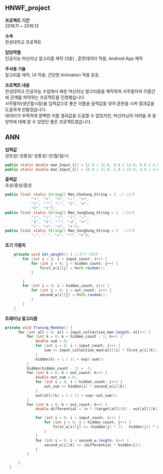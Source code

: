 ## HNWF_project
  
  
**프로젝트 기간**  
2016.11 ~ 2016.12

**소속**  
한성대학교 프로젝트
  
**담당역할**  
인공지능 머신러닝 알고리즘 제작 (3층) , 훈련데이터 적용, Android App 제작

**주사용 기술**  
알고리즘 제작, UI 적용, 간단한 Animation 적용 등등
  
  
**프로젝트 내용**  
한성대학교 인공지능 수업에서 배운 머신러닝 알고리즘을 제작하여 사주팔자와 이름간에 관계를 파악하는 프로젝트를 진행했습니다.  
사주팔자(생년월시등)을 입력값으로 좋은 이름을 출력값을 넣어 훈련을 시켜 결과값을 도출하게 만들었습니다.  
데이터가 부족하여 완벽한 이름 결과값을 도출할 수 없었지만, 머신러닝의 어려움 과 동양학에 대해 알 수 있었던 좋은 프로젝트였습니다.  

## ANN  

**입력값**  
성초성/ 성중성/ 성종성/ 년/월/일/시  

```java
public static double man_Input_1[] = {2.0 / 11.0, 9.0 / 13.0, 0.0 / 4.0, 0.0 / 100.0, 11.0 / 12.0, 27.0 / 31.0, 3.0 / 24.0, -1.0}; // 윤 2016 11 27 3 남
public static double man_Input_2[] = {6.0 / 11.0, 1.0 / 13.0, 4.0 / 4.0, 0.0 / 100.0, 1.0 / 12.0, 1.0 / 31.0, 2.0 / 24.0, -1.0}; // 김 2016 1 1 2 남
```
  
**출력값**  
초성/중성/종성  
```java
public final static String[] Man_ChoSung_String = {  // 12개
            "ㅈ", "ㅎ", "ㅇ", "ㅅ", "ㅁ",
            "ㄷ", "ㄱ", "ㄴ", "ㄹ", "ㅂ",
            "ㅌ", "ㅊ"};
public final static String[] Man_JungSung_String = {  //14개
            "ㅜ", "ㅣ", "ㅕ", "ㅓ", "ㅗ",
            "ㅖ", "ㅐ", "ㅡ", "ㅝ", "ㅠ",
            "ㅏ", "ㅘ", "ㅚ", "ㅛ"};
public final static String[] Man_JongSung_String = {   //5개
            "ㄴ", " ", "ㅇ", "ㄱ", "ㅁ"};
```
  
**초기 가중치**
```java
    private void Set_weight() { //초기 가중치
        for (int i = 0; i < input_count; i++) {
            for (int j = 0; j < hidden_count; j++) {
                first_w[i][j] = Math.random();
            }

        }
        for (int i = 0; i < hidden_count; i++) {
            for (int j = 0; j < out_count; j++) {
                second_w[i][j] = Math.random();
            }
        }
    }
```
  
  **트레이닝 알고리즘**  
  ```java
  private void Traning_ManOne() {
        for (int all = 0; all < input_collection_man.length; all++) {
            for (int k = 0; k < hidden_count - 1; k++) {
                double sum = 0;
                for (int i = 0; i < input_count; i++) {
                    sum += input_collection_man[all][i] * first_w[i][k];
                }
                hidden[k] = 1 / (1 + exp(-sum));
            }
            hidden[hidden_count - 1] = -1;
            for (int k = 0; k < out_count; k++) {
                double out_sum = 0;
                for (int i = 0; i < hidden_count; i++) {
                    out_sum += hidden[i] * second_w[i][k];
                }
                out[all][k] = 1 / (1 + exp(-out_sum));
            }
            for (int k = 0; k < out_count; k++) {
                double differential = (n * (target[all][0] - out[all][k]) * (1 - out[all][k]) * out[all][k]);

                for (int i = 0; i < input_count; i++) {
                    for (int j = 0; j < hidden_count; j++) {
                        first_w[i][j] += (hidden[j] * (1 - hidden[j]) * differential * second_w[j][k] * input_collection_man[all][i]);
                    }
                }
                for (int i = 0; i < second_w.length; i++) {
                    second_w[i][k] += (differential * hidden[i]);
                }
            }

        }
    }
  ```
  
  ## 
